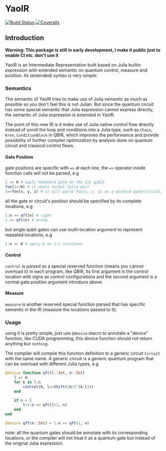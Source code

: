 # YaoIR

[![Build Status](https://travis-ci.com/Roger-luo/YaoIR.jl.svg?branch=master)](https://travis-ci.com/Roger-luo/YaoIR.jl)
[![Coveralls](https://coveralls.io/repos/github/Roger-luo/YaoIR.jl/badge.svg?branch=master)](https://coveralls.io/github/Roger-luo/YaoIR.jl?branch=master)

## Introduction

**Warning: This package is still in early development, I make it public just to enable CI etc. don't use it**

YaoIR is an Intermediate Representation built based on
Julia builtin expression with extended semantic on quantum control, measure and position. Its (extended) syntax is very simple:

### Semantics

The semantic of YaoIR tries to make use of Julia semantic as much as possible so you don't feel this
is not Julian. But since the quantum circuit has some
special semantic that Julia expression cannot express
directly, the semantic of Julia expression is extended in YaoIR.

The point of this new IR is it make use of Julia native
control flow directly instead of unroll the loop and conditions into a Julia type, such as `Chain`, `Kron`,
`ConditionBlock` in QBIR, which improves the performance and provide possibility of further compiler
optimization by analysis done on quantum circuit and classical control flows.

#### Gate Position
gate positions are specific with `=>` at each line,
the `=>` operator inside function calls will not be
parsed, e.g


```jl
1 => H # apply Hadamard gate on the 1st qubit
foo(1=>H) # it means normal Julia pair
1=>foo(x, y, z) # it will parse foo(x, y, z) as a quantum gate/circuit, but will error later if type inference finds they are not.
```

all the gate or circuit's position should be specified by its complete locations, e.g

```jl
1:n => qft(n) # right
1 => qft(n) # wrong
```

but single qubit gates can use multi-location argument
to represent repeated locations, e.g

```jl
1:n => H # apply H on 1:n locations
```

#### Control

`control` is parsed as a special reserved function (means you cannot overload it) in each program, like QBIR, its first argument is the control
location with signs as control configurations and the second argument is a normal gate position argument introduce above.

#### Measure

`measure` is another reserved special function parsed that has specific semantic in the IR (measure the locations passed to it).

### Usage

using it is pretty simple, just use `@device` macro to annotate a "device" function, like CUDA programming, this device function should not return anything but `nothing`.

The compiler will compile this function definition to
a generic circuit `Circuit` with the same name. A generic circuit is a generic quantum program that can
be overload with different Julia types, e.g

```jl
@device function qft(l::Int, n::Int)
    l => H
    for k in l:n
        control(k, l=>Shift(2π/2^(k-l)))
    end

    if n > l
        l+1:n => qft(l+1, n)
    end
end

@device qft(n::Int) = 1:n => qft(1, n)
```

note: all the quantum gates should be annotate with its corresponding locations, or the compiler will not
treat it as a quantum gate but instead of the original Julia expression.
